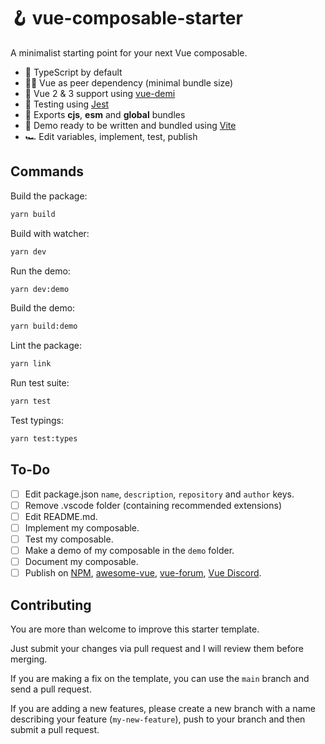 # 🪝 vue-composable-starter

A minimalist starting point for your next Vue composable.

- 🧩 TypeScript by default
- 🏋️‍♀️ Vue as peer dependency (minimal bundle size)
- 🤟 Vue 2 & 3 support using [vue-demi](https://github.com/antfu/vue-demi)
- 🤹 Testing using [Jest](https://jestjs.io)
- 🚚 Exports **cjs**, **esm** and **global** bundles
- 📸 Demo ready to be written and bundled using [Vite](https://vitejs.dev/)
- 🏎 Edit variables, implement, test, publish

## Commands

Build the package:

```bash
yarn build
```

Build with watcher:

```bash
yarn dev
```

Run the demo:

```bash
yarn dev:demo
```

Build the demo:

```bash
yarn build:demo
```

Lint the package:

```bash
yarn link
```

Run test suite:

```bash
yarn test
```

Test typings:

```bash
yarn test:types
```

## To-Do

- [ ] Edit package.json `name`, `description`, `repository` and `author` keys.
- [ ] Remove .vscode folder (containing recommended extensions)
- [ ] Edit README.md.
- [ ] Implement my composable.
- [ ] Test my composable.
- [ ] Make a demo of my composable in the `demo` folder.
- [ ] Document my composable.
- [ ] Publish on [NPM](npmjs.com), [awesome-vue](https://github.com/vuejs/awesome-vue), [vue-forum](https://forum.vuejs.org/), [Vue Discord](https://fr.vuejs.org/v2/guide/join.html).

## Contributing

You are more than welcome to improve this starter template.

Just submit your changes via pull request and I will review them before merging.

If you are making a fix on the template, you can use the `main` branch and send a pull request.

If you are adding a new features, please create a new branch with a name describing your feature (`my-new-feature`), push to your branch and then submit a pull request.
